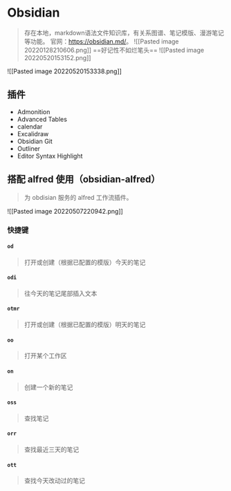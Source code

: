 # Obsidian
> 存在本地，markdown语法文件知识库，有关系图谱、笔记模版、漫游笔记等功能。
> 官网：<https://obsidian.md/>。
![[Pasted image 20220128210606.png]]
==好记性不如烂笔头==
![[Pasted image 20220520153152.png]]

![[Pasted image 20220520153338.png]]

## 插件
- Admonition
- Advanced Tables
- calendar
- Excalidraw
- Obsidian Git
- Outliner
- Editor Syntax Highlight

## 搭配 alfred 使用（obsidian-alfred）
> 为 obdisian 服务的 alfred 工作流插件。

![[Pasted image 20220507220942.png]]

### 快捷键

#### `od`
> 打开或创建（根据已配置的模版）今天的笔记

#### `odi`
> 往今天的笔记尾部插入文本

#### `otmr`
> 打开或创建（根据已配置的模版）明天的笔记

#### `oo`
> 打开某个工作区

#### `on`
> 创建一个新的笔记

#### `oss`
> 查找笔记

#### `orr`
> 查找最近三天的笔记

#### `ott`
> 查找今天改动过的笔记